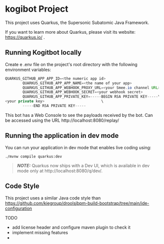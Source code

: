 # kogibot Project

This project uses Quarkus, the Supersonic Subatomic Java Framework.

If you want to learn more about Quarkus, please visit its website: https://quarkus.io/ .

## Running Kogitbot locally

Create e .env file on the project's root directory with the following environment variables:

```java
QUARKUS_GITHUB_APP_APP_ID=<the numeric app id>
        QUARKUS_GITHUB_APP_APP_NAME=<the name of your app>
        QUARKUS_GITHUB_APP_WEBHOOK_PROXY_URL=<your Smee.io channel URL>
        QUARKUS_GITHUB_APP_WEBHOOK_SECRET=<your webhook secret>
        QUARKUS_GITHUB_APP_PRIVATE_KEY=-----BEGIN RSA PRIVATE KEY-----\
<your private key>                          \
        -----END RSA PRIVATE KEY-----
```

This bot has a Web Console to see the payloads received by the bot.
Can be accessed using the URL http://localhost:8080/replay/

## Running the application in dev mode

You can run your application in dev mode that enables live coding using:
```shell script
./mvnw compile quarkus:dev
```

> **_NOTE:_**  Quarkus now ships with a Dev UI, which is available in dev mode only at http://localhost:8080/q/dev/.

## Code Style

This project uses a similar Java code style than https://github.com/kiegroup/droolsjbpm-build-bootstrap/tree/main/ide-configuration

TODO
 - add license header and configure maven plugin to check it
 - implement missing features
 - 